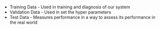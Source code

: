 
- Training Data - Used in training and diagnosis of our system
- Validation Data - Used in set the hyper parameters
- Test Data - Measures performance in a way to assess its performance in the real world